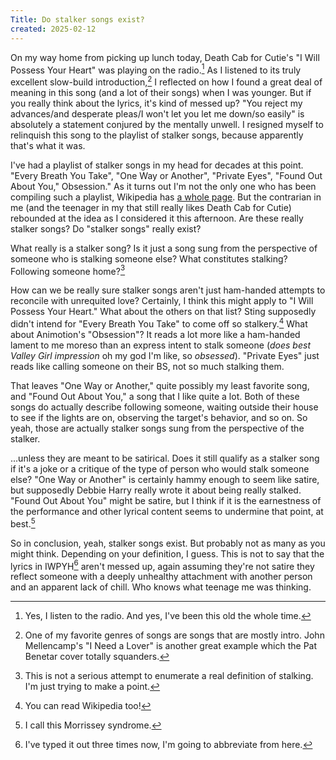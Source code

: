 ```yaml
---
Title: Do stalker songs exist?
created: 2025-02-12
---
```

On my way home from picking up lunch today, Death Cab for Cutie's "I Will Possess Your Heart" was playing on the radio.[^1] As I listened to its truly excellent slow-build introduction,[^2] I reflected on how I found a great deal of meaning in this song (and a lot of their songs) when I was younger. But if you really think about the lyrics, it's kind of messed up? "You reject my advances/and desperate pleas/I won't let you let me down/so easily" is absolutely a statement conjured by the mentally unwell. I resigned myself to relinquish this song to the playlist of stalker songs, because apparently that's what it was. 

I've had a playlist of stalker songs in my head for decades at this point. "Every Breath You Take", "One Way or Another", "Private Eyes", "Found Out About You," Obsession." As it turns out I'm not the only one who has been compiling such a playlist, Wikipedia has [a whole page](https://en.wikipedia.org/wiki/Category:Songs_about_stalking). But the contrarian in me (and the teenager in my that still really likes Death Cab for Cutie) rebounded at the idea as I considered it this afternoon. Are these really stalker songs? Do "stalker songs" really exist? 

What really is a stalker song? Is it just a song sung from the perspective of someone who is stalking someone else? What constitutes stalking? Following someone home?[^6]

How can we be really sure stalker songs aren't just ham-handed attempts to reconcile with unrequited love? Certainly, I think this might apply to "I Will Possess Your Heart." 
What about the others on that list? Sting supposedly didn't intend for "Every Breath You Take" to come off so stalkery.[^5] What about Animotion's "Obsession"? It reads a lot more like a ham-handed lament to me moreso than an express intent to stalk someone (*does best Valley Girl impression* oh my god I'm like, so *obsessed*). "Private Eyes" just reads like calling someone on their BS, not so much stalking them. 

That leaves "One Way or Another," quite possibly my least favorite song, and "Found Out About You," a song that I like quite a lot. Both of these songs do actually describe following someone, waiting outside their house to see if the lights are on, observing the target's behavior, and so on. So yeah, those are actually stalker songs sung from the perspective of the stalker. 

...unless they are meant to be satirical. Does it still qualify as a stalker song if it's a joke or a critique of the type of person who would stalk someone else? "One Way or Another" is certainly hammy enough to seem like satire, but supposedly Debbie Harry really wrote it about being really stalked. "Found Out About You" might be satire, but I think if it is the earnestness of the performance and other lyrical content seems to undermine that point, at best.[^4]

So in conclusion, yeah, stalker songs exist. But probably not as many as you might think. Depending on your definition, I guess. This is not to say that the lyrics in IWPYH[^3] aren't messed up, again assuming they're not satire they reflect someone with a deeply unhealthy attachment with another person and an apparent lack of chill. Who knows what teenage me was thinking.

[^1]: Yes, I listen to the radio. And yes, I've been this old the whole time.

[^2]: One of my favorite genres of songs are songs that are mostly intro. John Mellencamp's "I Need a Lover" is another great example which the Pat Benetar cover totally squanders. 

[^3]: I've typed it out three times now, I'm going to abbreviate from here.

[^4]: I call this Morrissey syndrome.

[^5]: You can read Wikipedia too!

[^6]: This is not a serious attempt to enumerate a real definition of stalking. I'm just trying to make a point.
